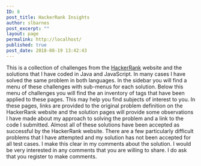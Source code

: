 ```yaml
---
ID: 8
post_title: HackerRank Insights
author: slbarnes
post_excerpt: ""
layout: page
permalink: http://localhost/
published: true
post_date: 2018-08-19 13:42:43
---
```

This is a collection of challenges from the [HackerRank][1] website and the solutions that I have coded in Java and JavaScript. In many cases I have solved the same problem in both languages. In the sidebar you will find a menu of these challenges with sub-menus for each solution. Below this menu of challenges you will find the an inventory of tags that have been applied to these pages. This may help you find subjects of interest to you. In these pages, links are provided to the original problem definition on the HackerRank website and the solution pages will provide some observations I have made about my approach to solving the problem and a link to the code I submitted. Almost all of these solutions have been accepted as successful by the HackerRank website. There are a few particularly difficult problems that I have attempted and my solution has not been accepted for all test cases. I make this clear in my comments about the solution. I would be very interested in any comments that you are willing to share. I do ask that you register to make comments.  

 [1]: http://hackerrank.com
